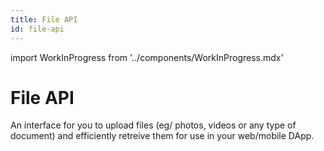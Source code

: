 ```yaml
---
title: File API
id: file-api
---
```

import WorkInProgress from '../components/WorkInProgress.mdx'


# File API

An interface for you to upload files (eg/ photos, videos or any type of document) and efficiently retreive them for use in your web/mobile DApp.

<WorkInProgress />
